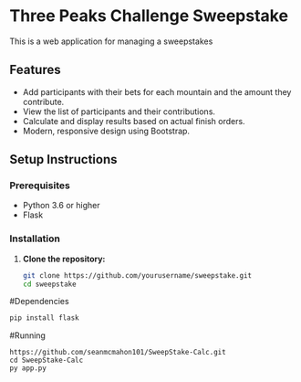 # Three Peaks Challenge Sweepstake

This is a web application for managing a sweepstakes

## Features

- Add participants with their bets for each mountain and the amount they contribute.
- View the list of participants and their contributions.
- Calculate and display results based on actual finish orders.
- Modern, responsive design using Bootstrap.

## Setup Instructions

### Prerequisites

- Python 3.6 or higher
- Flask

### Installation

1. **Clone the repository:**
   ```sh
   git clone https://github.com/yourusername/sweepstake.git
   cd sweepstake

#Dependencies

```sh
pip install flask
```

#Running

```she
https://github.com/seanmcmahon101/SweepStake-Calc.git
cd SweepStake-Calc
py app.py
```
